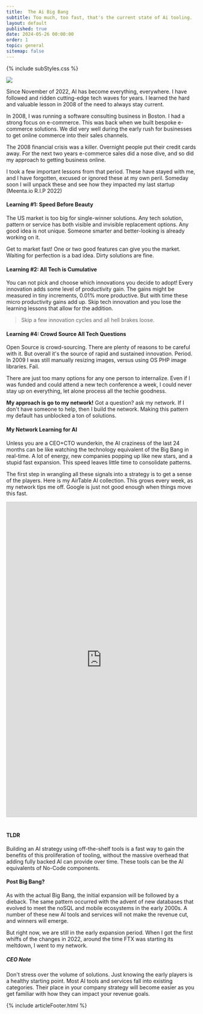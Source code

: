 ```yaml
---
title:  The Ai Big Bang
subtitle: Too much, too fast, that's the current state of Ai tooling.
layout: default
published: true
date: 2024-05-26 00:00:00
order: 1
topic: general
sitemap: false
---
```


{% include subStyles.css %}

<img src="/articles/assets/ai-big-bang-banner.png" class="img-fluid img-thumbnail">

Since November of 2022, AI has become everything, everywhere. I have followed
and ridden cutting-edge tech waves for years. I learned the hard and valuable lesson
in 2008 of the need to always stay current.

In 2008, I was running a software consulting business in Boston. I had a strong
focus on e-commerce. This was back when we built bespoke e-commerce solutions.
We did very well during the early rush for businesses to get online commerce
into their sales channels.

The 2008 financial crisis was a killer. Overnight people put their credit cards
away. For the next two years e-commerce sales did a nose dive, and so did my
approach to getting business online.

I took a few important lessons from that period. These have stayed with me, and
I have forgotten, excused or ignored these at my own peril. Someday soon I will unpack
these and see how they impacted my last startup (Meenta.io R.I.P 2022)

#### Learning #1: Speed Before Beauty
The US market is too big for single-winner solutions. Any tech solution, pattern or service
has both visible and invisible replacement options. Any good idea is not unique. Someone
smarter and better-looking is already working on it.

Get to market fast! One or two good features can give you the market. Waiting for
perfection is a bad idea. Dirty solutions are fine.

#### Learning #2: All Tech is Cumulative
You can not pick and choose which innovations you decide to adopt! Every innovation adds some
level of productivity gain. The gains might be measured in tiny increments, 0.01% more
productive. But with time these micro productivity gains add up. Skip tech innovation
and you lose the learning lessons that allow for the addition.

> Skip a few innovation cycles and all hell brakes loose.

#### Learning #4: Crowd Source All Tech Questions
Open Source is crowd-sourcing. There are plenty of reasons to be careful with it. But
overall it's the source of rapid and sustained innovation. Period. In 2009 I was still
manually resizing images, versus using OS PHP image libraries. Fail.

There are just too many options for any one person to internalize. Even if I was funded
and could attend a new tech conference a week, I could never stay up on everything, let
alone process all the techie goodness.

__My approach is go to my network!__ Got a question? ask my network. If I don't have
someone to help, then I build the network. Making this pattern my default has unblocked
a ton of solutions.

#### My Network Learning for AI
Unless you are a CEO+CTO wunderkin, the AI craziness of the last 24 months can be like
watching the technology equivalent of the Big Bang in real-time. A lot of energy, new companies
popping up like new stars, and a stupid fast expansion. This speed leaves little time to
consolidate patterns.

The first step in wrangling all these signals into a strategy is to get a sense
of the players. Here is my AirTable AI collection. This grows every week, as my network
tips me off. Google is just not good enough when things move this fast.

<iframe class="airtable-embed" src="https://airtable.com/embed/app5J8KxzIrUGAXhB/shrFU1iZLTaL3XAlq?viewControls=on" frameborder="0" onmousewheel="" width="100%" height="833" style="background: transparent; border: 1px solid #ccc; margin-bottom: 20px;"></iframe>

#### TLDR
Building an AI strategy using off-the-shelf tools is a fast way to gain the benefits of
this proliferation of tooling, without the massive overhead that adding fully backed AI
can provide over time. These tools can be the AI equivalents of No-Code components.

#### Post Big Bang?
As with the actual Big Bang, the initial expansion will be followed by a dieback. The same
pattern occurred with the advent of new databases that evolved to meet the noSQL and mobile
ecosystems in the early 2000s. A number of these new AI tools and services will not make the revenue
cut, and winners will emerge. 

But right now, we are still in the early expansion period. When I got the first whiffs of
the changes in 2022, around the time FTX was starting its meltdown, I went to my network.


<div class="tech-note">
    <h5>
    CEO Note
    </h5>
    <p>
        Don't stress over the volume of solutions. Just knowing the early players is
        a healthy starting point. Most AI tools and services fall into existing categories.
        Their place in your company strategy will become easier as you get familiar with
        how they can impact your revenue goals.
    </p>
</div>

{% include articleFooter.html %}
